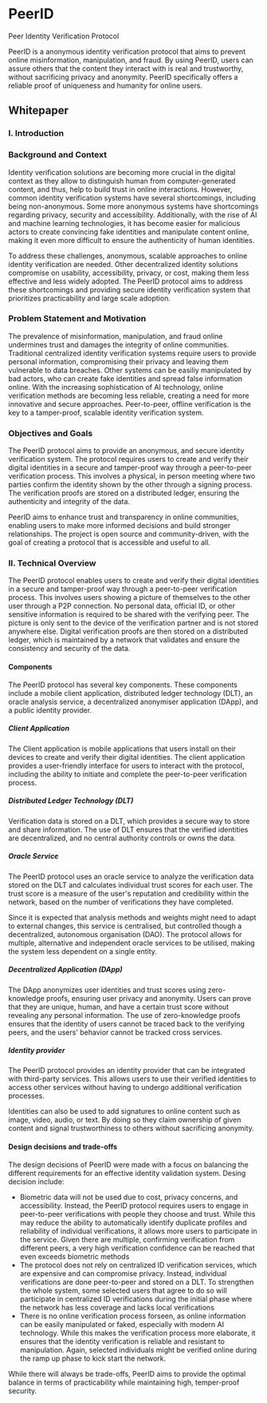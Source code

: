 # PeerID
Peer Identity Verification Protocol

PeerID is a anonymous identity verification protocol that aims to prevent online misinformation, manipulation, and fraud. By using PeerID, users can assure others that the content they interact with is real and trustworthy, without sacrificing privacy and anonymity. PeerID specifically offers a reliable proof of uniqueness and humanity for online users.

## Whitepaper

### I. Introduction

### Background and Context

Identity verification solutions are becoming more crucial in the digital context as they allow to distinguish human from computer-generated content, and thus, help to build trust in online interactions. However, common identity verification systems have several shortcomings, including being non-anonymous. Some more anonymous systems have shortcomings regarding privacy, security and accessibility. Additionally, with the rise of AI and machine learning technologies, it has become easier for malicious actors to create convincing fake identities and manipulate content online, making it even more difficult to ensure the authenticity of human identities.

To address these challenges, anonymous, scalable approaches to online identity verification are needed. Other decentralized identity solutions compromise on usability, accessibility, privacy, or cost, making them less effective and less widely adopted. The PeerID protocol aims to address these shortcomings and providing secure identity verification system that prioritizes practicability and large scale adoption.

### Problem Statement and Motivation

The prevalence of misinformation, manipulation, and fraud online undermines trust and damages the integrity of online communities. Traditional centralized identity verification systems require users to provide personal information, compromising their privacy and leaving them vulnerable to data breaches. Other systems can be easiliy manipulated by bad actors, who can create fake identities and spread false information online. With the increasing sophistication of AI technology, online verification methods are becoming less reliable, creating a need for more innovative and secure approaches. Peer-to-peer, offline verification is the key to a tamper-proof, scalable identity verification system.

### Objectives and Goals

The PeerID protocol aims to provide an anonymous, and secure identity verification system. The protocol requires users to create and verify their digital identities in a secure and tamper-proof way through a peer-to-peer verification process. This involves a physical, in person meeting where two parties confirm the identity shown by the other through a signing process. The verification proofs are stored on a distributed ledger, ensuring the authenticity and integrity of the data. 

PeerID aims to enhance trust and transparency in online communities, enabling users to make more informed decisions and build stronger relationships. The project is open source and community-driven, with the goal of creating a protocol that is accessible and useful to all.

### II. Technical Overview

The PeerID protocol enables users to create and verify their digital identities in a secure and tamper-proof way through a peer-to-peer verification process. This involves users showing a picture of themselves to the other user through a P2P connection. No personal data, official ID, or other sensitive information is required to be shared with the verifying peer. The picture is only sent to the device of the verification partner and is not stored anywhere else. Digital verification proofs are then stored on a distributed ledger, which is maintained by a network that validates and ensure the consistency and security of the data.

#### Components

The PeerID protocol has several key components. These components include a mobile client application, distributed ledger technology (DLT), an oracle analysis service, a decentralized anonymiser application (DApp), and a public identity provider.

##### Client Application

The Client application is mobile applications that users install on their devices to create and verify their digital identities. The client application provides a user-friendly interface for users to interact with the protocol, including the ability to initiate and complete the peer-to-peer verification process.

##### Distributed Ledger Technology (DLT)

Verification data is stored on a DLT, which provides a secure way to store and share information. The use of DLT ensures that the verified identities are decentralized, and no central authority controls or owns the data.

##### Oracle Service

The PeerID protocol uses an oracle service to analyze the verification data stored on the DLT and calculates individual trust scores for each user. The trust score is a measure of the user's reputation and credibility within the network, based on the number of verifications they have completed.

Since it is expected that analysis methods and weights might need to adapt to external changes, this service is centralised, but controlled though a decentralized, autonomous organisation (DAO). The protocol allows for multiple, alternative and independent oracle services to be utilised, making the system less dependent on a single entity.  

##### Decentralized Application (DApp)

The DApp anonymizes user identities and trust scores using zero-knowledge proofs, ensuring user privacy and anonymity. Users can prove that they are unique, human, and have a certain trust score without revealing any personal information. The use of zero-knowledge proofs ensures that the identity of users cannot be traced back to the verifying peers, and the users' behavior cannot be tracked cross services.

##### Identity provider

The PeerID protocol provides an identity provider that can be integrated with third-party services. This allows users to use their verified identities to access other services without having to undergo additional verification processes.

Identities can also be used to add signatures to online content such as image, video, audio, or text. By doing so they claim ownership of given content and signal trustworthiness to others without sacrificing anonymity. 

#### Design decisions and trade-offs

The design decisions of PeerID were made with a focus on balancing the different requirements for an effective identity validation system. Desing decision include:

- Biometric data will not be used due to cost, privacy concerns, and accessibility. Instead, the PeerID protocol requires users to engage in peer-to-peer verifications with people they choose and trust. While this may reduce the ability to automatically identify duplicate profiles and reliability of individual verifications, it allows more users to participate in the service. Given there are multiple, confirming verification from different peers, a very high verification confidence can be reached that even exceeds biometric methods
- The protocol does not rely on centralized ID verification services, which are expensive and can compromise privacy. Instead, individual verifications are done peer-to-peer and stored on a DLT. To strengthen the whole system, some selected users that agree to do so will participate in centralized ID verifications during the initial phase where the network has less coverage and lacks local verifications
- There is no online verification process forseen, as online information can be easily manipulated or faked, especially with modern AI technology. While this makes the verification process more elaborate, it ensures that the identity verification is reliable and resistant to manipulation. Again, selected individuals might be verified online during the ramp up phase to kick start the network.

While there will always be trade-offs, PeerID aims to provide the optimal balance in terms of practicability while maintaining high, temper-proof security. 
